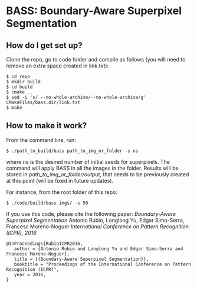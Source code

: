 # BASS: Boundary-Aware Superpixel Segmentation
## How do I get set up?
Clone the repo, go to code folder and compile as follows (you will need to remove an extra space created in link.txt):
```
$ cd repo
$ mkdir build
$ cd build
$ cmake ..
$ sed -i 's/ --no-whole-archive/--no-whole-archive/g' CMakeFiles/bass.dir/link.txt 
$ make
```
## How to make it work?
From the command line, run:
```
$ ./path_to_build/bass path_to_img_or_folder -s ns
```
where _ns_ is the desired number of initial seeds for superpixels. The command will apply BASS in all the images in the folder. Results will be stored in _path_to_img_or_folder/output_, that needs to be previously created at this point (will be fixed in future updates).

For instance, from the root folder of this repo:
```
$ ./code/build/bass imgs/ -s 50
```
If you use this code, please cite the following paper:
*Boundary-Aware Superpixel Segmentation*
Antonio Rubio, Longlong Yu, Edgar Simo-Serra, Francesc Moreno-Noguer
_International Conference on Pattern Recognition (ICPR), 2016_
```
@InProceedings{RubioICPR2016,
   author = {Antonio Rubio and Longlong Yu and Edgar Simo-Serra and Francesc Moreno-Noguer},
   title = {{Boundary-Aware Superpixel Segmentation}},
   booktitle = "Proceedings of the International Conference on Pattern Recognition (ICPR)",
   year = 2016,
}
```
